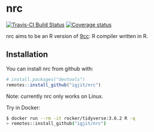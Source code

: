 
<!-- README.md is generated from README.Rmd. Please edit that file -->

# nrc

<!-- badges: start -->

[![Travis-CI Build
Status](https://travis-ci.org/igjit/nrc.svg?branch=master)](https://travis-ci.org/igjit/nrc)
[![Coverage
status](https://codecov.io/gh/igjit/nrc/branch/master/graph/badge.svg)](https://codecov.io/github/igjit/nrc?branch=master)
<!-- badges: end -->

nrc aims to be an R version of [9cc](https://github.com/rui314/9cc): R
compiler written in R.

## Installation

You can install nrc from github with:

``` r
# install.packages("devtools")
remotes::install_github("igjit/nrc")
```

Note: currently nrc only works on Linux.

Try in Docker:

``` sh
$ docker run --rm -it rocker/tidyverse:3.6.2 R -q
> remotes::install_github("igjit/nrc")
```

